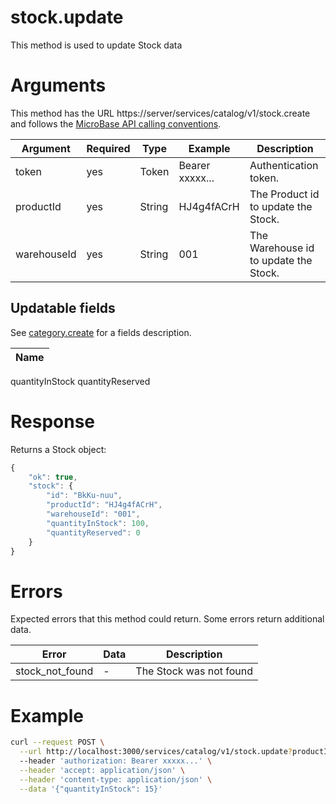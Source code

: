 # stock.update

This method is used to update Stock data

# Arguments

This method has the URL https://server/services/catalog/v1/stock.create and 
follows the [MicroBase API calling conventions](../calling-conventions.html).

Argument | Required | Type | Example | Description
---------|----------|------|---------|------------
token            | yes | Token  | Bearer xxxxx... | Authentication token.
productId        | yes | String | HJ4g4fACrH      | The Product id to update the Stock.
warehouseId      | yes | String | 001             | The Warehouse id to update the Stock.

## Updatable fields

See [category.create](./category.create.html) for a fields description.

Name |
-----|
quantityInStock
quantityReserved

# Response

Returns a Stock object:

```javascript
{
    "ok": true,
    "stock": {
        "id": "BkKu-nuu",
        "productId": "HJ4g4fACrH",
        "warehouseId": "001",
        "quantityInStock": 100,
        "quantityReserved": 0
    }
}
```

# Errors

Expected errors that this method could return. Some errors return additional data.

Error | Data | Description
------|------|------------
stock_not_found | - | The Stock was not found

# Example

```bash
curl --request POST \
  --url http://localhost:3000/services/catalog/v1/stock.update?productId=HJ4g4fACrH&warehouseId=001 \
  --header 'authorization: Bearer xxxxx...' \
  --header 'accept: application/json' \
  --header 'content-type: application/json' \
  --data '{"quantityInStock": 15}'
```